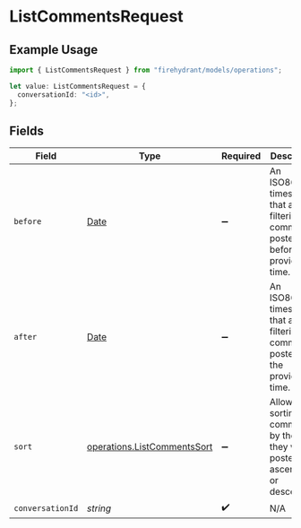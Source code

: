 # ListCommentsRequest

## Example Usage

```typescript
import { ListCommentsRequest } from "firehydrant/models/operations";

let value: ListCommentsRequest = {
  conversationId: "<id>",
};
```

## Fields

| Field                                                                                         | Type                                                                                          | Required                                                                                      | Description                                                                                   |
| --------------------------------------------------------------------------------------------- | --------------------------------------------------------------------------------------------- | --------------------------------------------------------------------------------------------- | --------------------------------------------------------------------------------------------- |
| `before`                                                                                      | [Date](https://developer.mozilla.org/en-US/docs/Web/JavaScript/Reference/Global_Objects/Date) | :heavy_minus_sign:                                                                            | An ISO8601 timestamp that allows filtering for comments posted before the provided time.      |
| `after`                                                                                       | [Date](https://developer.mozilla.org/en-US/docs/Web/JavaScript/Reference/Global_Objects/Date) | :heavy_minus_sign:                                                                            | An ISO8601 timestamp that allows filtering for comments posted after the provided time.       |
| `sort`                                                                                        | [operations.ListCommentsSort](../../models/operations/listcommentssort.md)                    | :heavy_minus_sign:                                                                            | Allows sorting comments by the time they were posted, ascending or descending.                |
| `conversationId`                                                                              | *string*                                                                                      | :heavy_check_mark:                                                                            | N/A                                                                                           |